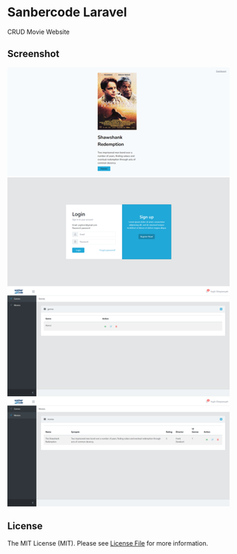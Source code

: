 # Sanbercode Laravel

CRUD Movie Website

## Screenshot

![App Screenshot](https://github.com/Yoghioct/sanbercode-final/blob/main/screenshot/screencapture-127-0-0-1-8000-2022-11-16-20_09_46.png)
![App Screenshot](https://github.com/Yoghioct/sanbercode-final/blob/main/screenshot/screencapture-127-0-0-1-8000-login-2022-11-16-20_09_19.png)
![App Screenshot](https://github.com/Yoghioct/sanbercode-final/blob/main/screenshot/screencapture-127-0-0-1-8000-genres-2022-11-16-20_09_31.png)
![App Screenshot](https://github.com/Yoghioct/sanbercode-final/blob/main/screenshot/screencapture-127-0-0-1-8000-movies-2022-11-16-20_09_36.png)

## License

The MIT License (MIT). Please see [License File](LICENSE.md) for more information.

